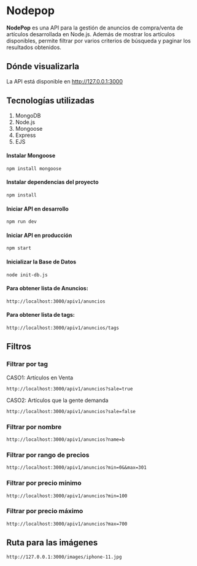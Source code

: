 # Nodepop
**NodePop** es una API para la gestión de anuncios de compra/venta de artículos desarrollada en Node.js. Además de mostrar los artículos disponibles, permite filtrar por varios criterios de búsqueda y paginar los resultados obtenidos.

## Dónde visualizarla

La API está disponible en 
http://127.0.0.1:3000

## Tecnologías utilizadas

   1. MongoDB
   2. Node.js
   3. Mongoose 
   4. Express
   5. EJS


#### Instalar Mongoose
```npm install mongoose```

#### Instalar dependencias del proyecto
```npm install```

#### Iniciar API en desarrollo
```npm run dev```

#### Iniciar API en producción
```npm start```

#### Inicializar la Base de Datos
```node init-db.js```

#### Para obtener lista de Anuncios:
```http://localhost:3000/apiv1/anuncios```

#### Para obtener lista de tags:
```http://localhost:3000/apiv1/anuncios/tags```

## Filtros

### Filtrar por tag

CASO1: Artículos en Venta

```http://localhost:3000/apiv1/anuncios?sale=true```

CASO2: Artículos que la gente demanda

```http://localhost:3000/apiv1/anuncios?sale=false```

### Filtrar por nombre
```http://localhost:3000/apiv1/anuncios?name=b```

### Filtrar por rango de precios
```http://localhost:3000/apiv1/anuncios?min=0&&max=301```

### Filtrar por precio mínimo
```http://localhost:3000/apiv1/anuncios?min=100```

### Filtrar por precio máximo
```http://localhost:3000/apiv1/anuncios?max=700```

## Ruta para las imágenes
```http://127.0.0.1:3000/images/iphone-11.jpg```